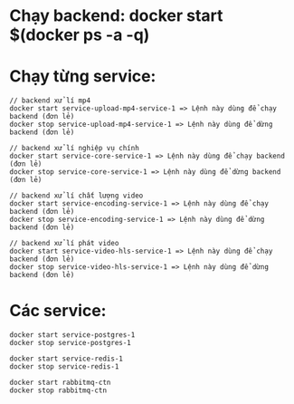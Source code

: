 # Chạy backend: docker start $(docker ps -a -q)

# Chạy từng service:
    // backend xử lí mp4
    docker start service-upload-mp4-service-1 => Lệnh này dùng để chạy backend (đơn lẻ)
    docker stop service-upload-mp4-service-1 => Lệnh này dùng để dừng backend (đơn lẻ)

    // backend xử lí nghiệp vụ chính
    docker start service-core-service-1 => Lệnh này dùng để chạy backend (đơn lẻ)
    docker stop service-core-service-1 => Lệnh này dùng để dừng backend (đơn lẻ)

    // backend xử lí chất lượng video
    docker start service-encoding-service-1 => Lệnh này dùng để chạy backend (đơn lẻ)
    docker stop service-encoding-service-1 => Lệnh này dùng để dừng backend (đơn lẻ)

    // backend xử lí phát video
    docker start service-video-hls-service-1 => Lệnh này dùng để chạy backend (đơn lẻ)
    docker stop service-video-hls-service-1 => Lệnh này dùng để dừng backend (đơn lẻ)

# Các service:
    docker start service-postgres-1
    docker stop service-postgres-1

    docker start service-redis-1
    docker stop service-redis-1

    docker start rabbitmq-ctn
    docker stop rabbitmq-ctn
